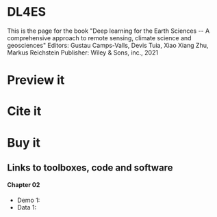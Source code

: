 # DL4ES

This is the page for the book "Deep learning for the Earth Sciences -- A comprehensive approach to remote sensing, climate science and geosciences"
Editors: Gustau Camps-Valls, Devis Tuia, Xiao Xiang Zhu, Markus Reichstein
Publisher: Wiley & Sons, inc., 2021

# Preview it

# Cite it

# Buy it

## Links to toolboxes, code and software

#### **Chapter 02**
* Demo 1:
* Data 1:




